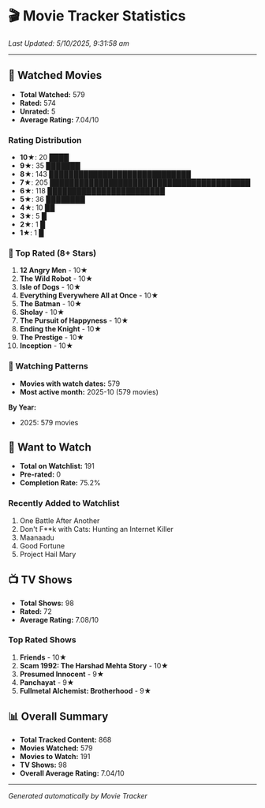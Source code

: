 # 🎬 Movie Tracker Statistics

*Last Updated: 5/10/2025, 9:31:58 am*

---

## 🍿 Watched Movies

- **Total Watched:** 579
- **Rated:** 574
- **Unrated:** 5
- **Average Rating:** 7.04/10

### Rating Distribution

- **10★**: 20 ████
- **9★**: 35 ███████
- **8★**: 143 █████████████████████████████
- **7★**: 205 █████████████████████████████████████████
- **6★**: 118 ████████████████████████
- **5★**: 36 ████████
- **4★**: 10 ██
- **3★**: 5 █
- **2★**: 1 █
- **1★**: 1 █

### 🌟 Top Rated (8+ Stars)

1. **12 Angry Men** - 10★
2. **The Wild Robot** - 10★
3. **Isle of Dogs** - 10★
4. **Everything Everywhere All at Once** - 10★
5. **The Batman** - 10★
6. **Sholay** - 10★
7. **The Pursuit of Happyness** - 10★
8. **Ending the Knight** - 10★
9. **The Prestige** - 10★
10. **Inception** - 10★

### 📅 Watching Patterns

- **Movies with watch dates:** 579
- **Most active month:** 2025-10 (579 movies)

**By Year:**
- 2025: 579 movies

## 📝 Want to Watch

- **Total on Watchlist:** 191
- **Pre-rated:** 0
- **Completion Rate:** 75.2%

### Recently Added to Watchlist

1. One Battle After Another
2. Don't F**k with Cats: Hunting an Internet Killer
3. Maanaadu
4. Good Fortune
5. Project Hail Mary

## 📺 TV Shows

- **Total Shows:** 98
- **Rated:** 72
- **Average Rating:** 7.08/10

### Top Rated Shows

1. **Friends** - 10★
2. **Scam 1992: The Harshad Mehta Story** - 10★
3. **Presumed Innocent** - 9★
4. **Panchayat** - 9★
5. **Fullmetal Alchemist: Brotherhood** - 9★

## 📊 Overall Summary

- **Total Tracked Content:** 868
- **Movies Watched:** 579
- **Movies to Watch:** 191
- **TV Shows:** 98
- **Overall Average Rating:** 7.04/10

---

*Generated automatically by Movie Tracker*